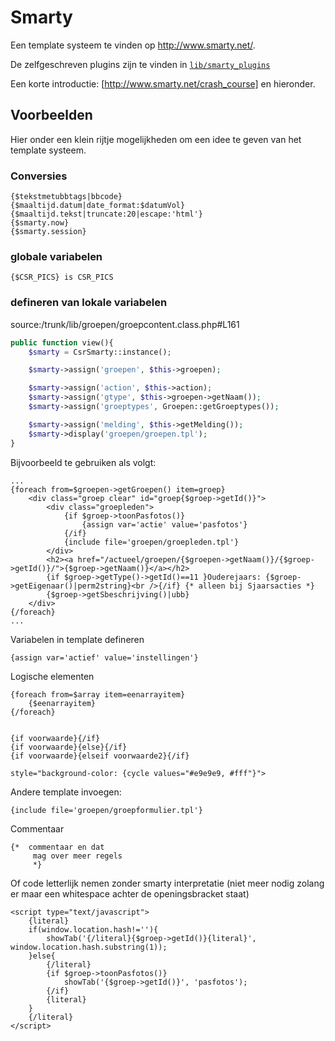 # Smarty
Een template systeem te vinden op http://www.smarty.net/.

De zelfgeschreven plugins zijn te vinden in [`lib/smarty_plugins`](/csrdelft/csrdelft.nl/lib/smarty_plugins)

Een korte introductie: [http://www.smarty.net/crash_course] en hieronder.

## Voorbeelden
Hier onder een klein rijtje mogelijkheden om een idee te geven van het template systeem.

### Conversies

```smarty
{$tekstmetubbtags|bbcode}
{$maaltijd.datum|date_format:$datumVol}
{$maaltijd.tekst|truncate:20|escape:'html'}
{$smarty.now}
{$smarty.session}
```
### globale variabelen
```smarty
{$CSR_PICS} is CSR_PICS
```

### defineren van lokale variabelen
source:/trunk/lib/groepen/groepcontent.class.php#L161
```PHP
public function view(){
	$smarty = CsrSmarty::instance();

	$smarty->assign('groepen', $this->groepen);

	$smarty->assign('action', $this->action);
	$smarty->assign('gtype', $this->groepen->getNaam());
	$smarty->assign('groeptypes', Groepen::getGroeptypes());

	$smarty->assign('melding', $this->getMelding());
	$smarty->display('groepen/groepen.tpl');
}
```

Bijvoorbeeld te gebruiken als volgt:
```smarty
...
{foreach from=$groepen->getGroepen() item=groep}
	<div class="groep clear" id="groep{$groep->getId()}">
		<div class="groepleden">
			{if $groep->toonPasfotos()}
				{assign var='actie' value='pasfotos'}
			{/if}
			{include file='groepen/groepleden.tpl'}
		</div>
		<h2><a href="/actueel/groepen/{$groepen->getNaam()}/{$groep->getId()}/">{$groep->getNaam()}</a></h2>
		{if $groep->getType()->getId()==11 }Ouderejaars: {$groep->getEigenaar()|perm2string}<br />{/if} {* alleen bij Sjaarsacties *}
		{$groep->getSbeschrijving()|ubb}
	</div>
{/foreach}
...
```
Variabelen in template defineren
```smarty
{assign var='actief' value='instellingen'}
```

Logische elementen
```smarty
{foreach from=$array item=eenarrayitem}
    {$eenarrayitem}
{/foreach}


{if voorwaarde}{/if}
{if voorwaarde}{else}{/if}
{if voorwaarde}{elseif voorwaarde2}{/if}

style="background-color: {cycle values="#e9e9e9, #fff"}">
```

Andere template invoegen:
```smarty
{include file='groepen/groepformulier.tpl'}
```

Commentaar
```smarty
{* 	commentaar en dat
     mag over meer regels 
	 *}
```

Of code letterlijk nemen zonder smarty interpretatie (niet meer nodig zolang er maar een whitespace achter de openingsbracket staat)
```smarty
<script type="text/javascript">
	{literal}
	if(window.location.hash!=''){
		showTab('{/literal}{$groep->getId()}{literal}', window.location.hash.substring(1));
	}else{
		{/literal}
		{if $groep->toonPasfotos()}
			showTab('{$groep->getId()}', 'pasfotos');
		{/if}
		{literal}
	}
	{/literal}
</script>
```
